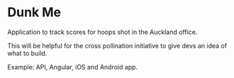 # Dunk Me

Application to track scores for hoops shot in the Auckland office. 

This will be helpful for the cross pollination initiative to give devs an idea of what to build. 

Example: API, Angular, iOS and Android app. 